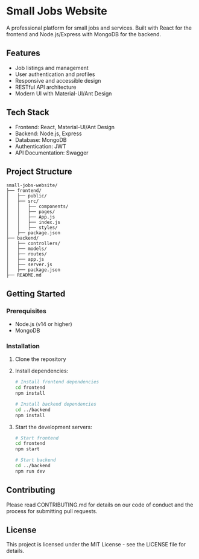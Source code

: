 # Small Jobs Website

A professional platform for small jobs and services. Built with React for the frontend and Node.js/Express with MongoDB for the backend.

## Features
- Job listings and management
- User authentication and profiles
- Responsive and accessible design
- RESTful API architecture
- Modern UI with Material-UI/Ant Design

## Tech Stack
- Frontend: React, Material-UI/Ant Design
- Backend: Node.js, Express
- Database: MongoDB
- Authentication: JWT
- API Documentation: Swagger

## Project Structure
```
small-jobs-website/
├── frontend/
│   ├── public/
│   ├── src/
│   │   ├── components/
│   │   ├── pages/
│   │   ├── App.js
│   │   ├── index.js
│   │   ├── styles/
│   ├── package.json
├── backend/
│   ├── controllers/
│   ├── models/
│   ├── routes/
│   ├── app.js
│   ├── server.js
│   ├── package.json
├── README.md
```

## Getting Started

### Prerequisites
- Node.js (v14 or higher)
- MongoDB

### Installation
1. Clone the repository
2. Install dependencies:
   ```bash
   # Install frontend dependencies
   cd frontend
   npm install
   
   # Install backend dependencies
   cd ../backend
   npm install
   ```

3. Start the development servers:
   ```bash
   # Start frontend
   cd frontend
   npm start
   
   # Start backend
   cd ../backend
   npm run dev
   ```

## Contributing
Please read CONTRIBUTING.md for details on our code of conduct and the process for submitting pull requests.

## License
This project is licensed under the MIT License - see the LICENSE file for details.

